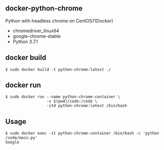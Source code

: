 ## docker-python-chrome
Python with headless chrome on CentOS7(Docker)

- chromedriver_linux64
- google-chrome-stable
- Python 3.7.1


## docker build

```
$ sudo docker build -t python-chrome:latest ./
```

## docker run

```
$ sudo docker run --name python-chrome-container \
                  -v $(pwd)/code:/code \
                  -itd python-chrome:latest /bin/bash
```

## Usage

```
$ sudo docker exec -it python-chrome-container /bin/bash -c 'python /code/main.py'
Google
```
